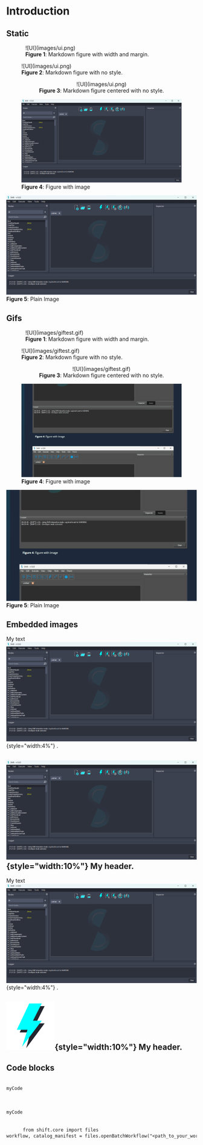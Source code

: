 # Introduction

## Static

<figure style="width:80%; margin-left:10%" markdown>
      ![UI](images/ui.png)
      <figcaption><b>Figure 1</b>: Markdown figure with width and margin.</figcaption>
</figure>

<figure markdown>
      ![UI](images/ui.png)
      <figcaption><b>Figure 2</b>: Markdown figure with no style. </figcaption>
</figure>

<center>
      <figure markdown>
            ![UI](images/ui.png)
            <figcaption><b>Figure 3</b>: Markdown figure centered with no style. </figcaption>
      </figure>
</center>

<figure>
      <img src="images/ui.png" alt="UI">
      <figcaption><b>Figure 4</b>: Figure with image</figcaption>
</figure>


<img src="images/ui.png" alt="UI">
<b>Figure 5</b>: Plain Image

## Gifs

<figure style="width:80%; margin-left:10%" markdown>
      ![UI](images/giftest.gif)
      <figcaption><b>Figure 1</b>: Markdown figure with width and margin.</figcaption>
</figure>

<figure markdown>
      ![UI](images/giftest.gif)
      <figcaption><b>Figure 2</b>: Markdown figure with no style. </figcaption>
</figure>

<center>
      <figure markdown>
            ![UI](images/giftest.gif)
            <figcaption><b>Figure 3</b>: Markdown figure centered with no style. </figcaption>
      </figure>
</center>

<figure>
      <img src="images/giftest.gif" alt="UI">
      <figcaption><b>Figure 4</b>: Figure with image</figcaption>
</figure>


<img src="images/giftest.gif" alt="UI">
<b>Figure 5</b>: Plain Image

## Embedded images

My text ![UI](images/ui.png){style="width:4%"} .

## ![UI](images/ui.png){style="width:10%"}  My header.

My text ![UI](images/ui.png){style="width:4%"} .

## ![UI](images/execute_all_default.svg){style="width:10%"}  My header.



## Code blocks

<pre style="margin: 15px 0">
    <code style="white-space: pre; padding: 10px; box-sizing: border-box;">
myCode
  </code>
</pre>

<pre style="margin: 15px 0">
<code style="white-space: pre; padding: 10px; box-sizing: border-box;">
myCode
</code>
</pre>

<pre style="margin: 15px 0">
    <code style="white-space: pre; padding: 10px; box-sizing: border-box;">from shift.core import files
workflow, catalog_manifest = files.openBatchWorkflow("&ltpath_to_your_workflow_file&gt")</code>
</pre>
